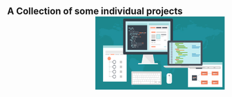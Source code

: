 ## A Collection of some individual projects<img src="https://github.com/ASHISH-KUMAR-PANDEY/Projects/blob/master/images/projects.jpg" width="300" height="170" align="right">
